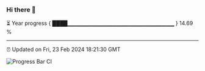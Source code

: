 ### Hi there 👋

⏳ Year progress { ████▁▁▁▁▁▁▁▁▁▁▁▁▁▁▁▁▁▁▁▁▁▁▁▁▁▁ } 14.69 %

---

⏰ Updated on Fri, 23 Feb 2024 18:21:30 GMT

![Progress Bar CI](https://github.com/ZhaoGui/ZhaoGui/workflows/Progress%20Bar%20CI/badge.svg)
